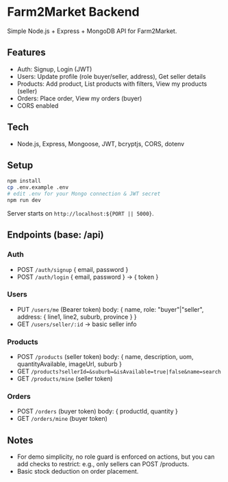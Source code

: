 # Farm2Market Backend

Simple Node.js + Express + MongoDB API for Farm2Market.

## Features
- Auth: Signup, Login (JWT)
- Users: Update profile (role buyer/seller, address), Get seller details
- Products: Add product, List products with filters, View my products (seller)
- Orders: Place order, View my orders (buyer)
- CORS enabled

## Tech
- Node.js, Express, Mongoose, JWT, bcryptjs, CORS, dotenv

## Setup
```bash
npm install
cp .env.example .env
# edit .env for your Mongo connection & JWT secret
npm run dev
```
Server starts on `http://localhost:${PORT || 5000}`.

## Endpoints (base: /api)
### Auth
- POST `/auth/signup` { email, password }
- POST `/auth/login`  { email, password } -> { token }

### Users
- PUT `/users/me` (Bearer token) body: { name, role: "buyer"|"seller", address: { line1, line2, suburb, province } }
- GET `/users/seller/:id` -> basic seller info

### Products
- POST `/products` (seller token) body: { name, description, uom, quantityAvailable, imageUrl, suburb }
- GET `/products?sellerId=&suburb=&isAvailable=true|false&name=search`
- GET `/products/mine` (seller token)

### Orders
- POST `/orders` (buyer token) body: { productId, quantity }
- GET `/orders/mine` (buyer token)

## Notes
- For demo simplicity, no role guard is enforced on actions, but you can add checks to restrict: e.g., only sellers can POST /products.
- Basic stock deduction on order placement.
